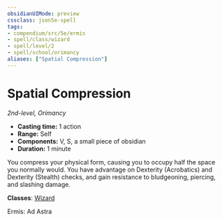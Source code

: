 ```yaml
---
obsidianUIMode: preview
cssclass: json5e-spell
tags:
- compendium/src/5e/ermis
- spell/class/wizard
- spell/level/2
- spell/school/orimancy
aliases: ["Spatial Compression"]
---
```

# Spatial Compression
*2nd-level, Orimancy*  

- **Casting time:** 1 action
- **Range:** Self
- **Components:** V, S, a small piece of obsidian
- **Duration:** 1 minute

You compress your physical form, causing you to occupy half the space you normally would. You have advantage on Dexterity (Acrobatics) and Dexterity (Stealth) checks, and gain resistance to bludgeoning, piercing, and slashing damage.

**Classes**: [Wizard](../../5e-compendium/classes/wizard.md#)

Ermis: Ad Astra